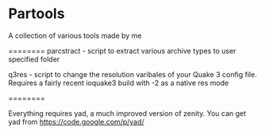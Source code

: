 Partools
========

A collection of various tools made by me

========
parcstract - script to extract various archive types to user specified folder

q3res - script to change the resolution varibales of your Quake 3 config file. Requires a fairly recent ioquake3 build with -2 as a native res mode

========

Everything requires yad, a much improved version of zenity. You can get yad from 
https://code.google.com/p/yad/
